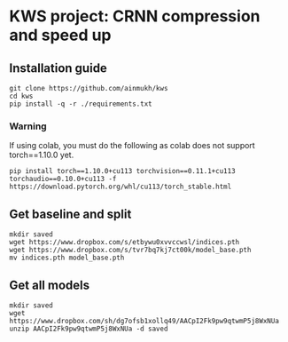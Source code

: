 # KWS project: CRNN compression and speed up

## Installation guide
```shell
git clone https://github.com/ainmukh/kws
cd kws
pip install -q -r ./requirements.txt
```

### Warning
If using colab, you must do the following as colab does not support torch==1.10.0 yet.
```shell
pip install torch==1.10.0+cu113 torchvision==0.11.1+cu113 torchaudio==0.10.0+cu113 -f https://download.pytorch.org/whl/cu113/torch_stable.html
```

## Get baseline and split
```shell
mkdir saved
wget https://www.dropbox.com/s/etbywu0xvvccwsl/indices.pth
wget https://www.dropbox.com/s/tvr7bq7kj7ct00k/model_base.pth
mv indices.pth model_base.pth
```
## Get all models
```shell
mkdir saved
wget https://www.dropbox.com/sh/dg7ofsb1xollq49/AACpI2Fk9pw9qtwmP5j8WxNUa
unzip AACpI2Fk9pw9qtwmP5j8WxNUa -d saved
```
